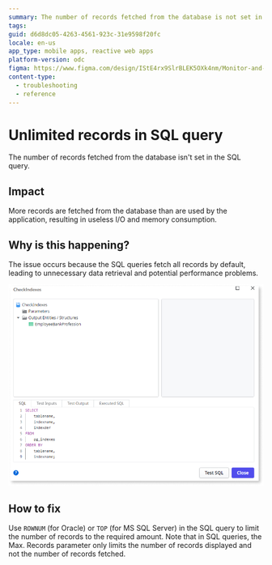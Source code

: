 ```yaml
---
summary: The number of records fetched from the database is not set in the SQL query.
tags:
guid: d6d8dc05-4263-4561-923c-31e9598f20fc
locale: en-us
app_type: mobile apps, reactive web apps
platform-version: odc
figma: https://www.figma.com/design/IStE4rx9SlrBLEK5OXk4nm/Monitor-and-troubleshoot-apps?node-id=3525-270&t=iZQsHW2YE3rUNFK0-1
content-type:
  - troubleshooting
  - reference
---
```


# Unlimited records in SQL query

The number of records fetched from the database isn't set in the SQL query.

## Impact

More records are fetched from the database than are used by the application, resulting in useless I/O and memory consumption.

## Why is this happening?

The issue occurs because the SQL queries fetch all records by default, leading to unnecessary data retrieval and potential performance problems.

![A SQL query without a limit to the number of records fetched.](images/odcs-max-records-sql.png "Unlimited records in a SQL query")

## How to fix

Use `ROWNUM` (for Oracle) or `TOP` (for MS SQL Server) in the SQL query to limit the number of records to the required amount. Note that in SQL queries, the Max. Records parameter only limits the number of records displayed and not the number of records fetched.
